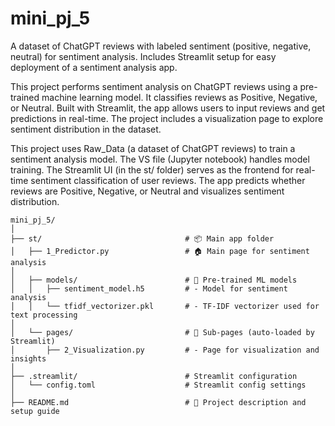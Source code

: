 # mini_pj_5
A dataset of ChatGPT reviews with labeled sentiment (positive, negative, neutral) for sentiment analysis. Includes Streamlit setup for easy deployment of a sentiment analysis app.

This project performs sentiment analysis on ChatGPT reviews using a pre-trained machine learning model. It classifies reviews as Positive, Negative, or Neutral. Built with Streamlit, the app allows users to input reviews and get predictions in real-time. The project includes a visualization page to explore sentiment distribution in the dataset.

This project uses Raw_Data (a dataset of ChatGPT reviews) to train a sentiment analysis model. The VS file (Jupyter notebook) handles model training. The Streamlit UI (in the st/ folder) serves as the frontend for real-time sentiment classification of user reviews. The app predicts whether reviews are Positive, Negative, or Neutral and visualizes sentiment distribution.

```
mini_pj_5/
│
├── st/                                # 📦 Main app folder
│   ├── 1_Predictor.py                 # 🏠 Main page for sentiment analysis
│
│   ├── models/                        # 🤖 Pre-trained ML models
│   │   ├── sentiment_model.h5         # - Model for sentiment analysis
│   │   └── tfidf_vectorizer.pkl       # - TF-IDF vectorizer used for text processing
│
│   └── pages/                         # 📄 Sub-pages (auto-loaded by Streamlit)
│       ├── 2_Visualization.py         # - Page for visualization and insights
│
├── .streamlit/                        # Streamlit configuration
│   └── config.toml                    # Streamlit config settings
│
├── README.md                          # 📘 Project description and setup guide

